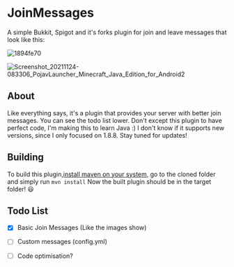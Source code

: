 # JoinMessages

A simple Bukkit, Spigot and it's forks plugin for join and leave messages that look like this:

![1894fe70](https://user-images.githubusercontent.com/52547763/143239748-9be624c3-2024-4fbf-83de-852e727653a0.png)

![Screenshot_20211124-083306_PojavLauncher_Minecraft_Java_Edition_for_Android2](https://user-images.githubusercontent.com/52547763/143239926-77f92b60-e546-4a8f-93fe-b558b24d4e11.jpg)

## About
Like everything says, it's a plugin that provides your server with better join messages. You can see the todo list lower.
Don't except this plugin to have perfect code, I'm making this to learn Java :)
I don't know if it supports new versions, since I only focused on 1.8.8.
Stay tuned for updates!

## Building
To build this plugin,[install maven on your system](https://maven.apache.org/download.cgi), go to the cloned folder and simply run 
`mvn install`
Now the built plugin should be in the target folder! 😃

##  Todo List
- [x] Basic Join Messages (Like the images show)
- [ ] Custom messages (config.yml)
- [ ] Code optimisation?

